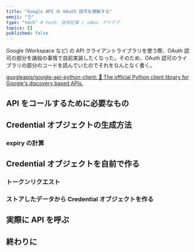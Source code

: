 ```yaml
---
title: "Google API の OAuth 認可を理解する"
emoji: "👌"
type: "tech" # tech: 技術記事 / idea: アイデア
topics: []
published: false
---
```


Google (Workspace など) の API クライアントライブラリを使う際、OAuth 認可の部分を諸般の事情で自前実装したくなった。そのため、OAuth 認可のライブラリの部分のコードを読んでいたのでそれをなんとなく書く。

[googleapis/google-api-python-client: 🐍 The official Python client library for Google's discovery based APIs.](https://github.com/googleapis/google-api-python-client)

## API をコールするために必要なもの

## Credential オブジェクトの生成方法

### expiry の計算

## Credential オブジェクトを自前で作る

### トークンリクエスト

### ストアしたデータから Credential オブジェクトを作る

## 実際に API を呼ぶ

## 終わりに
